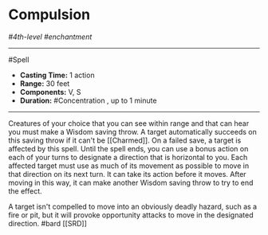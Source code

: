 # Compulsion
*#4th-level #enchantment*
___ 
#Spell
- **Casting Time:** 1 action
- **Range:** 30 feet
- **Components:** V, S
- **Duration:** #Concentration , up to 1 minute
---
Creatures of your choice that you can see within range and that can hear you must make a Wisdom saving throw. A target automatically succeeds on this saving throw if it can't be [[Charmed]]. On a failed save, a target is affected by this spell. Until the spell ends, you can use a bonus action on each of your turns to designate a direction that is horizontal to you. Each affected target must use as much of its movement as possible to move in that direction on its next turn. It can take its action before it moves. After moving in this way, it can make another Wisdom saving throw to try to end the effect.

A target isn't compelled to move into an obviously deadly hazard, such as a fire or pit, but it will provoke opportunity attacks to move in the designated direction.
#bard
[[SRD]]